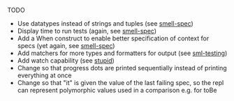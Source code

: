 TODO
- Use datatypes instead of strings and tuples (see [smell-spec](https://github.com/davidpdrsn/smell-spec))
- Display time to run tests (again, see [smell-spec](https://github.com/davidpdrsn/smell-spec))
- Add a When construct to enable better specification of context for specs (yet again, see [smell-spec](https://github.com/davidpdrsn/smell-spec))
- Add matchers for more types and formatters for output (see [sml-testing](https://github.com/kvalle/sml-testing))
- Add watch capability (see [stupid](https://github.com/teebrz/stupid))
- Change so that progress dots are printed sequentially instead of printing everything at once
- Change so that "it" is given the value of the last failing spec, so the repl can represent polymorphic values used in a comparison e.g. for toBe
